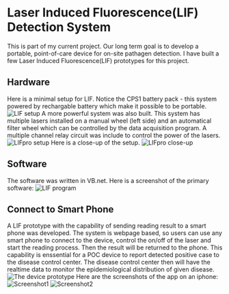 # Laser Induced Fluorescence(LIF) Detection System
This is part of my current project. Our long term goal is to develop a portable, point-of-care device for on-site pathagen detection. I have built a few Laser Induced Fluorescence(LIF) prototypes for this project. 
## Hardware
Here is a minimal setup for LIF. Notice the CPS1 battery pack - this system powered by rechargable battery which make it possible to be portable.
![LIF setup](instruments/minilif.JPG)
A more powerful system was also built. This system has multiple lasers installed on a manual wheel (left side) and an automatical filter wheel which can be controlled by the data acquisition program. A multiple channel relay circuit was include to control the power of the lasers.
![LIFpro setup](instruments/minilifpro2.JPG)
Here is a close-up of the setup.
![LIFpro close-up](instruments/minilifpro3.JPG)
## Software
The software was written in VB.net. Here is a screenshot of the primary software:
![LIF program](images/yxLiFpro.png)
## Connect to Smart Phone
A LIF prototype with the capability of sending reading result to a smart phone was developed. The system is webpage based, so users can use any smart phone to connect to the device, control the on/off of the laser and  start the reading process. Then the result will be returned to the phone. This capability is enssential for a POC device to report detected positive case to the disease control center. The disease control center then will have the realtime data to monitor the epidemiological distribution of given disease.
![The device prototype](instruments/rpi1.jpg)
Here are the screenshots of the app on an iphone:
![Screenshot1](images/rpi1.png)
![Screenshot2](images/rpi2.png)